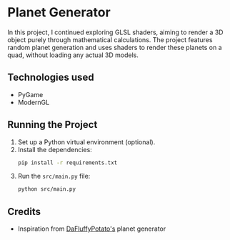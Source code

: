 # Planet Generator
In this project, I continued exploring GLSL shaders, aiming to render a 3D object purely through mathematical calculations. The project features random planet generation and uses shaders to render these planets on a quad, without loading any actual 3D models.

## Technologies used
- PyGame 
- ModernGL

## Running the Project
1. Set up a Python virtual environment (optional).
2. Install the dependencies:
   ```bash
   pip install -r requirements.txt
   ```
3. Run the ```src/main.py``` file:
   ```bash
   python src/main.py
   ```

## Credits
- Inspiration from [DaFluffyPotato's](https://www.youtube.com/@DaFluffyPotato) planet generator